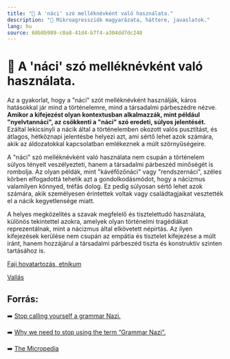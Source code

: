 ```yaml
---
title: "🚫 A 'náci' szó melléknévként való használata."
description: "🚫 Mikroagressziók magyarázata, háttere, javaslatok."
lang: hu
source: 68b8b989-c0a8-41d4-b7f4-a304dd7dc248
---
```


<div class="wiki-content agression-title">

# 🚫 A 'náci' szó melléknévként való használata.

Az a gyakorlat, hogy a "náci" szót melléknévként használják, káros hatásokkal jár mind a történelemre, mind a társadalmi párbeszédre nézve. **Amikor a kifejezést olyan kontextusban alkalmazzák, mint például "nyelvtannáci", az csökkenti a "náci" szó eredeti, súlyos jelentését.** Ezáltal lekicsinyli a nácik által a történelemben okozott valós pusztítást, és átlagos, hétköznapi jelentésbe helyezi azt, ami sértő lehet azok számára, akik az áldozatokkal kapcsolatban emlékeznek a múlt szörnyűségeire.

A "náci" szó melléknévként való használata nem csupán a történelem súlyos tényeit veszélyezteti, hanem a társadalmi párbeszéd minőségét is rombolja. Az olyan példák, mint "kávéfőzőnáci" vagy "rendszernáci", széles körben elfogadottá tehetik azt a gondolkodásmódot, hogy a nácizmus valamilyen könnyed, tréfás dolog. Ez pedig súlyosan sértő lehet azok számára, akik személyesen érintettek voltak vagy családtagjaikat vesztették el a nácik kegyetlensége miatt.

A helyes megközelítés a szavak megfelelő és tisztelettudó használata, különös tekintettel azokra, amelyek olyan történelmi tragédiákat reprezentálnak, mint a nácizmus által elkövetett népirtás. Az ilyen kifejezések kerülése nem csupán az empátia és tisztelet kifejezése a múlt iránt, hanem hozzájárul a társadalmi párbeszéd tiszta és konstruktív szinten tartásához is.


<div class="categories">

[Faji hovatartozás, etnikum](/#/entry?id=faji-hovatartozas-etnikum)

[Vallás](/#/entry?id=vallas)

</div>

## Forrás:

➡️ [Stop calling yourself a grammar Nazi. ](https://www.quickanddirtytips.com/education/grammar/stop-calling-yourself-a-grammar-nazi)

➡️ [Why we need to stop using the term “Grammar Nazi”.](https://www.kveller.com/why-we-need-to-stop-using-the-term-grammar-nazi/)

➡️ [The Micropedia](https://www.themicropedia.org/)


</div>